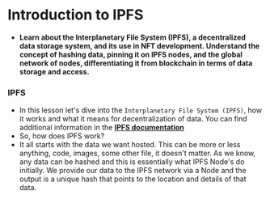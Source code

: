 # Introduction to IPFS
- **Learn about the Interplanetary File System (IPFS), a decentralized data storage system, and its use in NFT development. Understand the concept of hashing data, pinning it on IPFS nodes, and the global network of nodes, differentiating it from blockchain in terms of data storage and access.**

### IPFS
- In this lesson let's dive into the `Interplanetary File System (IPFS)`, how it works and what it means for decentralization of data. You can find additional information in the **[IPFS documentation](https://docs.ipfs.io/)**
- So, how does IPFS work?
- It all starts with the data we want hosted. This can be more or less anything, code, images, some other file, it doesn't matter. As we know, any data can be hashed and this is essentially what IPFS Node's do initially. We provide our data to the IPFS network via a Node and the output is a unique hash that points to the location and details of that data.
